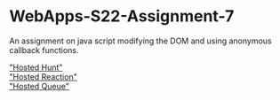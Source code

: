 # WebApps-S22-Assignment-7
An assignment on java script modifying the DOM and using anonymous callback functions.


<a href="https://44-563-web-apps-s22.github.io/webapps-s22-assignment-7-manikantaarumilli/hunt.html">
"Hosted Hunt" </a><br>



<a href="https://44-563-web-apps-s22.github.io/webapps-s22-assignment-7-manikantaarumilli/reaction.html">
"Hosted Reaction" </a><br>



<a href="https://44-563-web-apps-s22.github.io/webapps-s22-assignment-7-manikantaarumilli/queue.html">
"Hosted Queue" </a>

